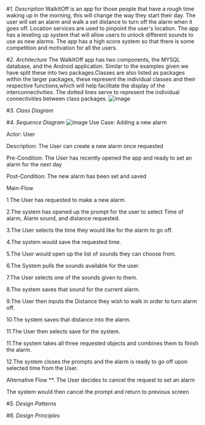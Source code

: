 #*1. Description*
WalkItOff is an app for those people that have a rough time waking up in the morning, this will change the way they start their day. The user will set an alarm and walk a set distance to turn off the alarm when it goes off. Location services are used to pinpoint the user's location. The app has a leveling up system that will allow users to unlock different sounds to use as new alarms. The app has a high score system so that there is some competition and motivation for all the users.

#*2. Architecture*
The WalkItOff app has two components, the MYSQL database, and the Android application. Similar to the examples given we have split these into two packages.Classes are also listed as packages within the larger packages, these represent the individual classes and their respective functions,which will help facilitate the display of the interconnectivities. The dotted lines serve to represent the individual connectivities between class packages.
![image](https://user-images.githubusercontent.com/89943041/140659914-10eb7751-8315-4787-b803-9c48740a6f98.png)



#*3. Class Diagram*


#*4. Sequence Diagram*
![image](https://user-images.githubusercontent.com/89943041/140682137-ae790673-6836-4059-8668-85e5a67ed923.png)
Use Case:
Adding a new alarm

Actor:
User

Description:
The User can create a new alarm once requested

Pre-Condition:
The User has recently opened the app and ready to set an alarm for the next day

Post-Condition:
The new alarm has been set and saved

Main-Flow

1.The User has requested to make a new alarm.

2.The system has opened up the prompt for the user to select Time of alarm, Alarm sound, and distance requested.

3.The User selects the time they would like for the alarm to go off.

4.The system would save the requested time.

5.The User would open up the list of sounds they can choose from.

6.The System pulls the sounds available for the user.

7.The User selects one of the sounds given to them.

8.The system saves that sound for the current alarm.

9.The User then inputs the Distance they wish to walk in order to turn alarm off.

10.The system saves that distance into the alarm.

11.The User then selects save for the system.

11.The system takes all three requested objects and combines them to finish the alarm.

12.The system closes the prompts and the alarm is ready to go off upon selected time from the User.

Alternative Flow
**. The User decides to cancel the request to set an alarm

The system would then cancel the prompt and return to previous screen


#*5. Design Patterns*


#*6. Design Principles*
